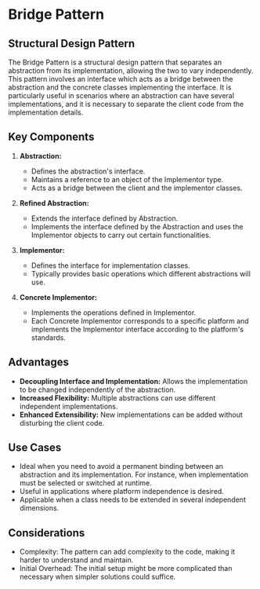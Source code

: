 # Bridge Pattern
## Structural Design Pattern

The Bridge Pattern is a structural design pattern that separates an abstraction from its implementation, allowing the two to vary independently. This pattern involves an interface which acts as a bridge between the abstraction and the concrete classes implementing the interface. It is particularly useful in scenarios where an abstraction can have several implementations, and it is necessary to separate the client code from the implementation details.

## Key Components

1. **Abstraction:**
   - Defines the abstraction's interface.
   - Maintains a reference to an object of the Implementor type.
   - Acts as a bridge between the client and the implementor classes.

2. **Refined Abstraction:**
   - Extends the interface defined by Abstraction.
   - Implements the interface defined by the Abstraction and uses the Implementor objects to carry out certain functionalities.

3. **Implementor:**
   - Defines the interface for implementation classes.
   - Typically provides basic operations which different abstractions will use.

4. **Concrete Implementor:**
   - Implements the operations defined in Implementor.
   - Each Concrete Implementor corresponds to a specific platform and implements the Implementor interface according to the platform's standards.

## Advantages

- **Decoupling Interface and Implementation:** Allows the implementation to be changed independently of the abstraction.
- **Increased Flexibility:** Multiple abstractions can use different independent implementations.
- **Enhanced Extensibility:** New implementations can be added without disturbing the client code.

## Use Cases

- Ideal when you need to avoid a permanent binding between an abstraction and its implementation. For instance, when implementation must be selected or switched at runtime.
- Useful in applications where platform independence is desired.
- Applicable when a class needs to be extended in several independent dimensions.

## Considerations

- Complexity: The pattern can add complexity to the code, making it harder to understand and maintain.
- Initial Overhead: The initial setup might be more complicated than necessary when simpler solutions could suffice.

